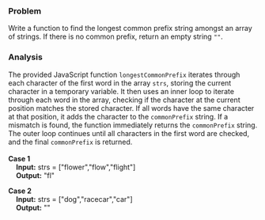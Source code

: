 ### Problem

Write a function to find the longest common prefix string amongst an array of strings. If there is no common prefix, return an empty string `""`.

### Analysis

The provided JavaScript function `longestCommonPrefix` iterates through each character of the first word in the array `strs`, storing the current character in a temporary variable. It then uses an inner loop to iterate through each word in the array, checking if the character at the current position matches the stored character. If all words have the same character at that position, it adds the character to the `commonPrefix` string. If a mismatch is found, the function immediately returns the `commonPrefix` string. The outer loop continues until all characters in the first word are checked, and the final `commonPrefix` is returned.
\
\
**Case 1**\
&nbsp;&nbsp;&nbsp; **Input:** strs = ["flower","flow","flight"]\
&nbsp;&nbsp;&nbsp; **Output:** "fl"

**Case 2**\
&nbsp;&nbsp;&nbsp; **Input:** strs = ["dog","racecar","car"]\
&nbsp;&nbsp;&nbsp; **Output:** ""